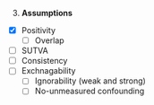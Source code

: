 3. **Assumptions**
- [x] Positivity
    - [ ] Overlap
- [ ] SUTVA
- [ ] Consistency
- [ ] Exchnagability
    - [ ] Ignorability (weak and strong)
    - [ ] No-unmeasured confounding